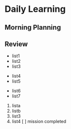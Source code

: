 # Daily Learning
## Morning Planning
## Review
- list1
- list2
- list3
+ list4
+ list5
* list6
* list7
1. lista
2. listb
3. list3
5. list4
[ ] mission completed
